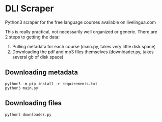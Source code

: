 # DLI Scraper

Python3 scraper for the free language courses available on livelingua.com

This is really practical, not necessarily well organized or generic. There are 2 steps to getting the data:

1. Pulling metadata for each course (main.py, takes very little disk space)
2. Downloading the pdf and mp3 files themselves (downloader.py, takes several gb of disk space)

## Downloading metadata

```
python3 -m pip install -r requirements.txt
python3 main.py
```

## Downloading files

```
python3 downloader.py
```
